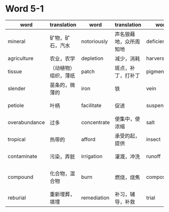 # Word 5-1

|word|translation|word|translation|word|translation|word|translation|
|---|---|---|---|---|---|---|---|
|mineral|矿物，矿石，汽水|notoriously|声名狼藉地，众所周知地|deficient|不足的，缺陷的|nutrient|营养物，养料|
|agriculture|农业，农学|depletion|减少，消耗|harverst|收获，获取|symptom|症状，征兆|
|tissue|（动植物）组织，薄纸|patch|斑点，补丁，打补丁|pigmentation|着色，染色|stunted|矮小的|
|slender|苗条的，微薄的|iron|铁|vein|静脉|omit|省略，缺省|
|petiole|叶柄|facilitate|促进|suspend|暂停，延缓|mist|薄雾，使蒙上薄雾|
|overabundance|过多|concentrate|使集中，使浓缩|salt|盐，撒盐，含盐的|amass|积累，积聚|
|tropical|热带的|afford|承受的起，提供|insect|昆虫|investigator|调查者，研究者|
|contaminate|污染，弄脏|irrigation|灌溉，冲洗|runoff|径流，附加赛|shoot|开枪，射击，芽，苗|
|compound|化合物，混合物|burn|燃烧，烧焦|composted|堆肥，施肥，制作肥料|excavation|挖掘，开凿|
|reburial|重新埋葬，填埋|remediation|补习，辅导，补救|trial|测试，审讯，实验|